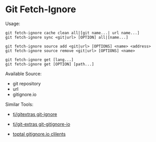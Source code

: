 # Git Fetch-Ignore

Usage:

```
git fetch-ignore cache clean all|[git name...| url name...]
git fetch-ignore sync <git|url> [OPTION] all|[name...]

git fetch-ignore source add <git|url> [OPTIONS] <name> <address>
git fetch-ignore source remove <git|url> [OPTIONS] <name>

git fetch-ignore get [lang...]
git fetch-ignore get [OPTION] [path...]
```

Available Source:

- git repository
- url
- gitignore.io

Similar Tools:

- [tj/gitextras git-ignore]( https://github.com/tj/git-extras/blob/master/Commands.md#git-ignore )

- [tj/git-extras git-gitignore-io]( https://github.com/tj/git-extras/blob/master/Commands.md#git-ignore-io )
- [toptal gitignore.io clilents](https://docs.gitignore.io/install/client-applications)
